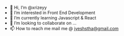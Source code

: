 - 👋 Hi, I’m @xrizeyy
- 👀 I’m interested in Front End Development
- 🌱 I’m currently learning Javascript & React 
- 💞️ I’m looking to collaborate on ...
- 📫 How to reach me mail me @ jyeshstha@gmail.com

<!---
xrizeyy/xrizeyy is a ✨ special ✨ repository because its `README.md` (this file) appears on your GitHub profile.
You can click the Preview link to take a look at your changes.
--->
